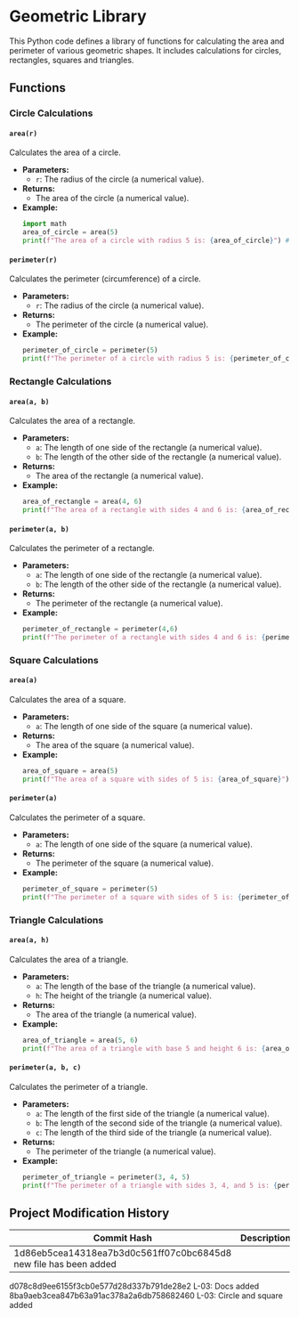 # Geometric Library

This Python code defines a library of functions for calculating the area and perimeter of various geometric shapes. It includes calculations for circles, rectangles, squares and triangles.

## Functions

### Circle Calculations

#### `area(r)`
Calculates the area of a circle.

*   **Parameters:**
    *   `r`: The radius of the circle (a numerical value).
*   **Returns:**
    *   The area of the circle (a numerical value).
*   **Example:**
    ```python
    import math
    area_of_circle = area(5)
    print(f"The area of a circle with radius 5 is: {area_of_circle}") # Output: The area of a circle with radius 5 is: 78.53981633974483
    ```
#### `perimeter(r)`
Calculates the perimeter (circumference) of a circle.

*   **Parameters:**
    *   `r`: The radius of the circle (a numerical value).
*   **Returns:**
    *   The perimeter of the circle (a numerical value).
*   **Example:**
     ```python
     perimeter_of_circle = perimeter(5)
     print(f"The perimeter of a circle with radius 5 is: {perimeter_of_circle}") # Output: The perimeter of a circle with radius 5 is: 31.41592653589793
     ```
### Rectangle Calculations

#### `area(a, b)`
Calculates the area of a rectangle.

*   **Parameters:**
    *   `a`: The length of one side of the rectangle (a numerical value).
    *   `b`: The length of the other side of the rectangle (a numerical value).
*   **Returns:**
    *   The area of the rectangle (a numerical value).
*   **Example:**
    ```python
    area_of_rectangle = area(4, 6)
    print(f"The area of a rectangle with sides 4 and 6 is: {area_of_rectangle}") # Output: The area of a rectangle with sides 4 and 6 is: 24
    ```

#### `perimeter(a, b)`
Calculates the perimeter of a rectangle.

*   **Parameters:**
    *   `a`: The length of one side of the rectangle (a numerical value).
    *   `b`: The length of the other side of the rectangle (a numerical value).
*   **Returns:**
    *   The perimeter of the rectangle (a numerical value).
*   **Example:**
     ```python
     perimeter_of_rectangle = perimeter(4,6)
     print(f"The perimeter of a rectangle with sides 4 and 6 is: {perimeter_of_rectangle}") # Output: The perimeter of a rectangle with sides 4 and 6 is: 20
    ```

### Square Calculations

#### `area(a)`
Calculates the area of a square.

*   **Parameters:**
    *   `a`: The length of one side of the square (a numerical value).
*   **Returns:**
    *   The area of the square (a numerical value).
*  **Example:**
     ```python
     area_of_square = area(5)
     print(f"The area of a square with sides of 5 is: {area_of_square}") # Output: The area of a square with sides of 5 is: 25
     ```
#### `perimeter(a)`
Calculates the perimeter of a square.

*   **Parameters:**
    *   `a`: The length of one side of the square (a numerical value).
*   **Returns:**
    *   The perimeter of the square (a numerical value).
*   **Example:**
    ```python
    perimeter_of_square = perimeter(5)
    print(f"The perimeter of a square with sides of 5 is: {perimeter_of_square}") # Output: The perimeter of a square with sides of 5 is: 20
    ```

### Triangle Calculations

#### `area(a, h)`
Calculates the area of a triangle.

*   **Parameters:**
    *   `a`: The length of the base of the triangle (a numerical value).
    *   `h`: The height of the triangle (a numerical value).
*   **Returns:**
    * The area of the triangle (a numerical value).
* **Example:**
     ```python
     area_of_triangle = area(5, 6)
     print(f"The area of a triangle with base 5 and height 6 is: {area_of_triangle}") # Output: The area of a triangle with base 5 and height 6 is: 15.0
     ```

#### `perimeter(a, b, c)`
Calculates the perimeter of a triangle.

*   **Parameters:**
    *   `a`: The length of the first side of the triangle (a numerical value).
    *   `b`: The length of the second side of the triangle (a numerical value).
    *   `c`: The length of the third side of the triangle (a numerical value).
*   **Returns:**
    * The perimeter of the triangle (a numerical value).
*  **Example:**
     ```python
     perimeter_of_triangle = perimeter(3, 4, 5)
     print(f"The perimeter of a triangle with sides 3, 4, and 5 is: {perimeter_of_triangle}") # Output: The perimeter of a triangle with sides 3, 4, and 5 is: 12
     ```
## Project Modification History

| Commit Hash                            |             Description         |
|----------------------------------------|---------------------------------|
|1d86eb5cea14318ea7b3d0c561ff07c0bc6845d8 new file has been added
d078c8d9ee6155f3cb0e577d28d337b791de28e2 L-03: Docs added
8ba9aeb3cea847b63a91ac378a2a6db758682460 L-03: Circle and square added